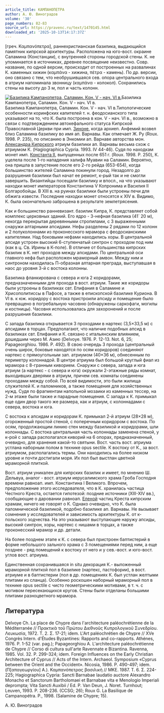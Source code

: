 ```yaml
---
article_title: КАМПАНОПЕТРА
author: А. Ю. Виноградов
volume: '30'
page_numbers: 82-83
source_url: https://pravenc.ru/text/1470145.html
downloaded_at: '2025-10-13T14:17:37Z'
---
```


[греч. Καμπανόπετρα], раннехристианская базилика, выдающийся памятник кипрской архитектуры. Расположена на юго-вост. окраине Саламина (Констанции), с внутренней стороны городской стены. К. не упоминается в источниках, древнее посвящение неизвестно. Совр. название, по одной версии, происходит от построенных на развалинах К. каменных хижин (καμπάνα - хижина, πέτρα - камень). По др. версии, оно связано с тем, что необрушившаяся сев. опора центрального входа в атриум напоминала звонницу (καμπάνα - колокол). Сохранились стены на высоту до 3 м, пол и часть колонн.

[![Базилика Кампанопетра, Саламин. Кон. V - нач. VI в.](https://pravenc.ru/data/2012/12/20/1233152259/i200.jpg "Кликните для увеличения картинки")](https://pravenc.ru/data/2012/12/20/1233152259/i400.jpg)Базилика Кампанопетра, Саламин. Кон. V - нач. VI в.  
Базилика Кампанопетра, Саламин. Кон. V - нач. VI в.Типологические особенности коринфских капителей т. н. феодосианского типа указывают на то, что К. была построена в кон. V - нач. VI в., возможно в связи с подтверждением автокефального статуса Кипрской Православной Церкви при имп. [Зиноне](https://pravenc.ru/text/Зинон.html), когда архиеп. Анфемий возвел близ Саламина базилику во имя ап. Варнавы. Как отмечает Ж. Ру (Roux. 1998. P. 235), по описанию в Энкомии ап. Варнаве авторства мон. [Александра Кипрского](<https://pravenc.ru/text/Александра Кипрского.html>) атриум базилики ап. Варнавы весьма схож с атриумом К. (Hagiographica Cypria. 1993. IV 44-46). Судя по находкам монет имп. [Константа II](<https://pravenc.ru/text/Константа II.html>), выпущенных после 651 г. (Roux. 1998. P. 250), К. уцелела после 1-го нападения халифа Муавии на Саламин. Вероятно, она пришла в запустение после его 2-го рейда (653-654), когда большинство жителей Саламина покинули город. Незадолго до разрушения базилики был начат ее ремонт, к-рый так и не смогли завершить. Византийцы посещали базилику и впосл., на что указывают находки монет императоров Константина V Копронима и Василия II Болгаробойцы. В XIII в. на руинах базилики были устроены печи для обжига извести. Последние находки монет относятся к XIV в. Видимо, К. была окончательно заброшена в результате землетрясения.

Как и большинство ранневизант. базилик Кипра, К. представляет собой комплекс церковных зданий. Его ядро - 3-нефная базилика (41´
20 м), некогда перекрытая деревянными стропилами, с 3 выраженными снаружи алтарными апсидами. Нефы разделены 2 рядами по 12 колонн и 2 полуколоннами из проконесского мрамора с феодосианскими капителями. Над боковыми нефами находились хоры. В центральной апсиде устроен высокий 6-ступенчатый синтрон с проходом под ним (как в ц. Св. Ирины в К-поле). В отличие от большинства кипрских базилик в К. нет проходов между апсидами. По центральной оси главного нефа был расположен мраморный амвон. Между ним и синтроном находилась П-образная алтарная преграда, выступавшая в наос до уровня 3-й с востока колонны.

Базилика фланкирована с севера и юга 2 коридорами, предназначенными для прохода в вост. атриум. Такие же коридоры были устроены в базиликах свт. Епифания в Саламине и Хрисополитиссы в Пафосе, а также в епископской базилике Куриона. В VI в. к юж. коридору с востока пристроили апсиду и помещение было превращено в погребальную часовню (обнаружены саркофаги, могилы и костницы). Часовня использовалась для захоронений и после разрушения базилики.

С запада базилика открывается 3 проходами в нартекс (3,5×33,5 м) с апсидами в торцах. Предполагают, что наличие подобных апсид в базиликах свт. Епифания и К. связано с итальянским влиянием, дошедшим через М. Азию (Delvoye. 1976. P. 12-13. Not. 6, 25; Papageorghiou. 1986. P. 492). В свою очередь 3 прохода (центральный очень широк, боковые находятся по осям коридоров) соединяют нартекс с прямоугольным зап. атриумом (40×36 м), обнесенным по периметру колоннадой. В центре атриума был большой круглый фиал из мрамора с 8-гранным киворием. Снаружи с севера, запада и юга атриум (а нартекс - с севера и юга) окружали 2-этажные ряды комнат, выходивших дверями в атриум, причем сев. комнаты соединены проходами между собой. По всей видимости, это были жилища служителей К. и паломников, а также помещения для хозяйственных нужд. Судя по фрагментам напольной мозаики из каменных тессер, на 2-м этаже были также и парадные помещения. С запада к К. примыкал еще один двор такого же размера, как и атриум, с колоннадами с севера, востока и юга.

С востока к апсидам и коридорам К. примыкал 2-й атриум (28×28 м), огороженный простой стеной, с поперечным коридором с востока. По осям, продолжающим линию стен между базиликой и коридорами, шли колоннады. С востока центральная часть колоннады заменена стеной, у к-рой с запада располагался киворий на 6 опорах, предназначенный, очевидно, для хранения какой-то святыни. Вост. часть вост. атриума устлана наборным полом в технике opus sectile. К востоку от К., за вост. атриумом, располагались термы. Они находились на более низком уровне и почти достигали моря. Их пол был выстлан цветной мраморной плиткой.

Вост. атриум уникален для кипрских базилик и имеет, по мнению Ш. Дельвуа, аналог - вост. атриум иерусалимского храма Гроба Господня времени равноап. имп. Константина I Великого. Впрочем, предположение этого исследователя, что в К. хранилась частица Честного Креста, остается гипотезой: поздние источники (XIII-XIV вв.), сообщающие о даровании равноап. [Еленой](https://pravenc.ru/text/Еленой.html) частиц Креста кипрским храмам, ничего не говорят о К. Однако очевидно, что К. была паломнической базиликой, подобно базилике ап. Варнавы. Не вызывает сомнения у исследователей и зависимость архитектуры К. от к-польского зодчества. На это указывают выступающие наружу апсиды, высокий синтрон, хоры, нартекс с нишами в торцах, а также проконесский мрамор и др. детали.

На более позднем этапе к К. с севера был пристроен баптистерий в форме небольшого зального храма с 3 помещениями перед ним, а еще позднее - ряд помещений к востоку от него и у сев.-вост. и юго-вост. углов вост. атриума.

Единственная сохранившаяся in situ декорация К.- выложенный мраморной плиткой пол в базилике (нартекс, пастофории), в вост. атриуме и в баптистерии (пол в др. помещениях К. был устлан желтыми плитами из сланца). Особенно роскошен наборный мраморный пол в технике opus sectile с чисто геометрическими мотивами, в т. ч. с мотивом пересекающихся кругов. Стены были отделаны большими плитами разноцветного мрамора.

## Литература

Delvoye Ch. La place de Chypre dans l'architecture paléochrétienne de la Méditerranée // Πρακτικὰ τοῦ Πρώτου Διεθνοῦς Κυπρολογικοῦ Συνεδρίου. Λευκωσία, 1972. Τ. 2. Σ. 17-21; idem. L'Art paléochrétien de Chypre // XVe Congrès Intern. d'Études Byzantines: Rapports and co-rapports. Athénes, 1976. P. 1-52 (var. pag.); Papageorghiou A. L'architecture paléochrétienne de Chypre // Corso di cultura sull'arte Ravennate e Bizantina. Ravenna, 1985. Vol. 32. P. 299-324; idem. Foreign Influences on the Early Christian Architecture of Cyprus // Acts of the Intern. Archaeol. Symposium «Cyprus between the Orient and the Occident». Nicosia, 1986. P. 490-497; idem. (Π[απαγεωργίου] Α.). Καμπανόπετρας βασιλική // ΜΚΕ. 1987. Τ. 6. Σ. 224-225; Hagiographica Cypria: Sancti Barnabae laudatio auctore Alexandro Monacho et Sanctorum Bartholomaei et Barnabae vita e Menologio Imperiali deprompta; Vita Sancti Auxibii / Ed. P. Van Deun, J. Noret. Turnhout; Leuven, 1993. P. 208-236. (CCSG; 26); Roux G. La Basilique de Campanopétra. P., 1998. (Salamine de Chypre; 15).

А. Ю. Виноградов
